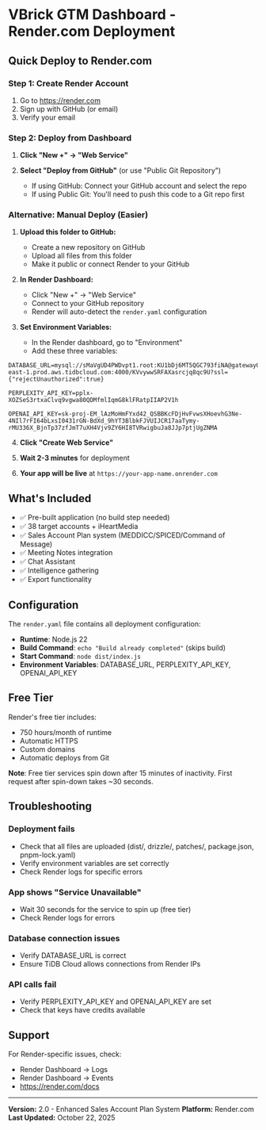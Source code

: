 # VBrick GTM Dashboard - Render.com Deployment

## Quick Deploy to Render.com

### Step 1: Create Render Account
1. Go to https://render.com
2. Sign up with GitHub (or email)
3. Verify your email

### Step 2: Deploy from Dashboard

1. **Click "New +" → "Web Service"**

2. **Select "Deploy from GitHub"** (or use "Public Git Repository")
   - If using GitHub: Connect your GitHub account and select the repo
   - If using Public Git: You'll need to push this code to a Git repo first

### Alternative: Manual Deploy (Easier)

1. **Upload this folder to GitHub:**
   - Create a new repository on GitHub
   - Upload all files from this folder
   - Make it public or connect Render to your GitHub

2. **In Render Dashboard:**
   - Click "New +" → "Web Service"
   - Connect to your GitHub repository
   - Render will auto-detect the `render.yaml` configuration

3. **Set Environment Variables:**
   - In the Render dashboard, go to "Environment"
   - Add these three variables:

```
DATABASE_URL=mysql://sMaVgUD4PWDvpt1.root:KU1bDj6MT5QGC793fiNA@gateway02.us-east-1.prod.aws.tidbcloud.com:4000/KVvywwSRFAXasrcjq8qc9U?ssl={"rejectUnauthorized":true}

PERPLEXITY_API_KEY=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

OPENAI_API_KEY=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
```

4. **Click "Create Web Service"**

5. **Wait 2-3 minutes** for deployment

6. **Your app will be live** at `https://your-app-name.onrender.com`

## What's Included

- ✅ Pre-built application (no build step needed)
- ✅ 38 target accounts + iHeartMedia
- ✅ Sales Account Plan system (MEDDICC/SPICED/Command of Message)
- ✅ Meeting Notes integration
- ✅ Chat Assistant
- ✅ Intelligence gathering
- ✅ Export functionality

## Configuration

The `render.yaml` file contains all deployment configuration:
- **Runtime**: Node.js 22
- **Build Command**: `echo "Build already completed"` (skips build)
- **Start Command**: `node dist/index.js`
- **Environment Variables**: DATABASE_URL, PERPLEXITY_API_KEY, OPENAI_API_KEY

## Free Tier

Render's free tier includes:
- 750 hours/month of runtime
- Automatic HTTPS
- Custom domains
- Automatic deploys from Git

**Note**: Free tier services spin down after 15 minutes of inactivity. First request after spin-down takes ~30 seconds.

## Troubleshooting

### Deployment fails
- Check that all files are uploaded (dist/, drizzle/, patches/, package.json, pnpm-lock.yaml)
- Verify environment variables are set correctly
- Check Render logs for specific errors

### App shows "Service Unavailable"
- Wait 30 seconds for the service to spin up (free tier)
- Check Render logs for errors

### Database connection issues
- Verify DATABASE_URL is correct
- Ensure TiDB Cloud allows connections from Render IPs

### API calls fail
- Verify PERPLEXITY_API_KEY and OPENAI_API_KEY are set
- Check that keys have credits available

## Support

For Render-specific issues, check:
- Render Dashboard → Logs
- Render Dashboard → Events
- https://render.com/docs

---

**Version:** 2.0 - Enhanced Sales Account Plan System
**Platform:** Render.com
**Last Updated:** October 22, 2025

